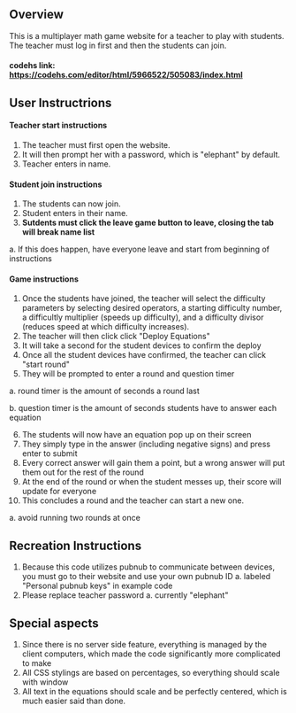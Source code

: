 ## Overview
This is a multiplayer math game website for a teacher to play with students. The teacher must log in first and then the students can join.

#### codehs link: https://codehs.com/editor/html/5966522/505083/index.html

## User Instructrions
#### Teacher start instructions
1. The teacher must first open the website. 
2. It will then prompt her with a password, which is "elephant" by default. 
3. Teacher enters in name.
#### Student join instructions
1. The students can now join. 
2. Student enters in their name.
3. **Sutdents must click the leave game button to leave, closing the tab will break name list**
  
  a.
If this does happen, have everyone leave and start from beginning of instructions
#### Game instructions
1. Once the students have joined, the teacher will select the difficulty parameters by selecting desired operators, a starting difficulty number, a difficultly multiplier (speeds up difficulty), and a difficulty divisor (reduces speed at which difficulty increases).
2. The teacher will then click click "Deploy Equations"
3. It will take a second for the student devices to confirm the deploy
4. Once all the student devices have confirmed, the teacher can click "start round"
5. They will be prompted to enter a round and question timer
  
  a. round timer is the amount of seconds a round last
  
  b. question timer is the amount of seconds students have to answer each equation

6. The students will now have an equation pop up on their screen
7. They simply type in the answer (including negative signs) and press enter to submit
8. Every correct answer will gain them a point, but a wrong answer will put them out for the rest of the round
9. At the end of the round or when the student messes up, their score will update for everyone
10. This concludes a round and the teacher can start a new one.
  
  a. avoid running two rounds at once

## Recreation Instructions
1. Because this code utilizes pubnub to communicate between devices, you must go to their website and use your own pubnub ID
  a. labeled "Personal pubnub keys" in example code
3. Please replace teacher password
  a. currently "elephant"
## Special aspects
1. Since there is no server side feature, everything is managed by the client computers, which made the code significantly more complicated to make
2. All CSS stylings are based on percentages, so everything should scale with window
3. All text in the equations should scale and be perfectly centered, which is much easier said than done.
